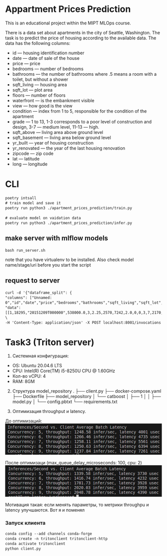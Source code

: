 # Appartment Prices Prediction

This is an educational project within the MIPT MLOps course.

There is a data set about apartments in the city of Seattle, Washington. The task is to predict the price of housing according to the available data.
The data has the following columns:
* id — housing identification number
* date — date of sale of the house
* price — price
* bedrooms — number of bedrooms
* bathrooms — the number of bathrooms where .5 means a room with a toilet, but without a shower
* sqft_living — housing area
* sqft_lot — plot area
* floors — number of floors
* waterfront — is the embankment visible
* view — how good is the view
* condition — index from 1 to 5, responsible for the condition of the apartment
* grade — 1 to 13, 1-3 corresponds to a poor level of construction and design, 3-7 — medium level, 11-13 — high.
* sqft_above — living area above ground level
* sqft_basement — living area below ground level
* yr_built — year of housing construction
* yr_renovated — the year of the last housing renovation
* zipcode — zip code
* lat — latitude
* long — longitude

# CLI

```
poetry intsall
# train model and save it
poetry run python3 ./apartment_prices_prediction/train.py

# evaluate model on vaidation data
poetry run python3 ./apartment_prices_prediction/infer.py
```

## make server with mlflow models

```
bash run_server.sh
```
note that you have virtualenv to be installed. Also check model name/stage/uri before you start the script

## request to server
```
curl -d '{"dataframe_split": {
"columns": ["Unnamed: 0","id","date","price","bedrooms","bathrooms","sqft_living","sqft_lot","floors","waterfront","view","condition","grade","sqft_above","sqft_basement","yr_built","yr_renovated","zipcode","lat","long","sqft_living15","sqft_lot15"],
"data": [[1,18295,"20151209T000000",538000.0,3,2.25,2570,7242,2.0,0,0,3,7,2170,400,1951,1991,98125,47.721,-122.319,1690,7639]]}}' \
-H 'Content-Type: application/json' -X POST localhost:8001/invocations
```

# Task3 (Triton server)

1. Системная конфигурация:
* OS: Ubuntu 20.04.6 LTS
* CPU: Intel(R) Core(TM) i5-8250U CPU @ 1.60GHz
* Кол-во vCPU: 4
* RAM: 8GM

2. Структура model_repository
.
├── client.py
├── docker-compose.yaml
├── Dockerfile
├── model_repository
│   └── catboost
│       ├── 1
│       │   ├── model.py
│       └── config.pbtxt
└── requirements.txt

3. Оптимизация throughput и latency.

До оптимизаций:
![До оптимизаций](./images/before_optimizations.jpg)

После оптимизаци (max_queue_delay_microseconds: 100, cpu: 2)
![После оптимизаций](./images/after_optimizations.jpg)

Мотивация такая: если менять параметры, то метрики throughpu и latency улучшаются. Вот я и поменял

### Запуск клиента

```
conda config --add channels conda-forge
conda create -n tritonclient tritonclient-http
conda activate tritonclient
python client.py
```
